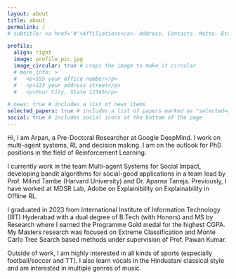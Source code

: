 ```yaml
---
layout: about
title: about
permalink: /
# subtitle: <a href='#'>Affiliations</a>. Address. Contacts. Motto. Etc.

profile:
  align: right
  image: profile_pic.jpg
  image_circular: true # crops the image to make it circular
  # more_info: >
  #   <p>555 your office number</p>
  #   <p>123 your address street</p>
  #   <p>Your City, State 12345</p>

# news: true # includes a list of news items
selected_papers: true # includes a list of papers marked as "selected={true}"
social: true # includes social icons at the bottom of the page
---
```


Hi, I am Arpan, a Pre-Doctoral Researcher at Google DeepMind. I work on multi-agent systems, RL and decision making. I am on the outlook for PhD positions in the field of Reinforcement Learning. 

I currently work in the team Multi-agent Systems for Social Impact, developing bandit algorithms for social-good applications in a team lead by Prof. Milind Tambe (Harvard University) and Dr. Aparna Taneja. Previously, I have worked at MDSR Lab, Adobe on Explainibility on Explainability in Offline RL. 

I graduated in 2023 from International Institute of Information Technology (IIIT) Hyderabad with a dual degree of B.Tech (with Honors) and MS by Research where I earned the Programme Gold medal for the highest CGPA. My Masters research was focused on Extreme Classification and Monte Carlo Tree Search based methods under supervision of Prof. Pawan Kumar.

Outside of work, I am highly interested in all kinds of sports (especially football/soccer and TT). I also learn vocals in the Hindustani classical style and am interested in multiple genres of music.

